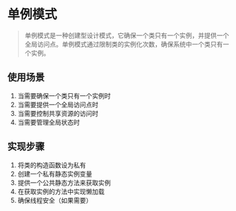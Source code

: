 # 单例模式
> 单例模式是一种创建型设计模式，它确保一个类只有一个实例，并提供一个全局访问点。单例模式通过限制类的实例化次数，确保系统中一个类只有一个实例。

## 使用场景
1. 当需要确保一个类只有一个实例时
2. 当需要提供一个全局访问点时
3. 当需要控制共享资源的访问时
4. 当需要管理全局状态时

## 实现步骤
1. 将类的构造函数设为私有
2. 创建一个私有静态实例变量
3. 提供一个公共静态方法来获取实例
4. 在获取实例的方法中实现懒加载
5. 确保线程安全（如果需要）